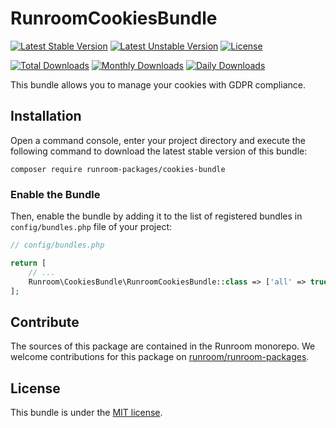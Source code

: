 RunroomCookiesBundle
====================

[![Latest Stable Version](https://poser.pugx.org/runroom-packages/cookies-bundle/v/stable)](https://packagist.org/packages/runroom-packages/cookies-bundle)
[![Latest Unstable Version](https://poser.pugx.org/runroom-packages/cookies-bundle/v/unstable)](https://packagist.org/packages/runroom-packages/cookies-bundle)
[![License](https://poser.pugx.org/runroom-packages/cookies-bundle/license)](https://packagist.org/packages/runroom-packages/cookies-bundle)

[![Total Downloads](https://poser.pugx.org/runroom-packages/cookies-bundle/downloads)](https://packagist.org/packages/runroom-packages/cookies-bundle)
[![Monthly Downloads](https://poser.pugx.org/runroom-packages/cookies-bundle/d/monthly)](https://packagist.org/packages/runroom-packages/cookies-bundle)
[![Daily Downloads](https://poser.pugx.org/runroom-packages/cookies-bundle/d/daily)](https://packagist.org/packages/runroom-packages/cookies-bundle)

This bundle allows you to manage your cookies with GDPR compliance.

## Installation

Open a command console, enter your project directory and execute the following command to download the latest stable version of this bundle:

```
composer require runroom-packages/cookies-bundle
```

### Enable the Bundle

Then, enable the bundle by adding it to the list of registered bundles in `config/bundles.php` file of your project:

```php
// config/bundles.php

return [
    // ...
    Runroom\CookiesBundle\RunroomCookiesBundle::class => ['all' => true],
];
```

## Contribute
The sources of this package are contained in the Runroom monorepo. We welcome contributions for this package on [runroom/runroom-packages](https://github.com/Runroom/runroom-packages).

## License

This bundle is under the [MIT license](LICENSE).
